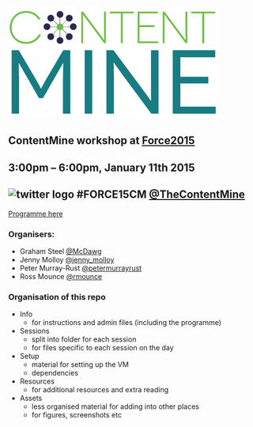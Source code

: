 ![ContentMine logo](https://github.com/ContentMine/ebi_workshop_20141006/raw/master/setup/CM_logo.png)


## ContentMine workshop at [Force2015](https://www.force11.org/meetings/force2015/pre-conference-meeting-list)
## 3:00pm – 6:00pm, January 11th 2015

## <img src="http://www.biddlestudios.com/images/twitter_favicon.png" alt="twitter logo" style="width:10px;height:10px"> \#FORCE15CM [@TheContentMine](https://twitter.com/TheContentMine)

[Programme here](https://github.com/ContentMine/force2015_workshop/blob/master/force15programme.pdf?raw=true)


### Organisers:
- Graham Steel [@McDawg](https://twitter.com/McDawg)
- Jenny Molloy [@jenny_molloy](https://twitter.com/jenny_molloy)
- Peter Murray-Rust [@petermurrayrust](https://twitter.com/petermurrayrust)
- Ross Mounce [@rmounce](https://twitter.com/rmounce)

### Organisation of this repo
- Info
  - for instructions and admin files (including the programme)
- Sessions
  - split into folder for each session
  - for files specific to each session on the day
- Setup
  - material for setting up the VM
  - dependencies
- Resources
  - for additional resources and extra reading
- Assets
  - less organised material for adding into other places
  - for figures, screenshots etc
